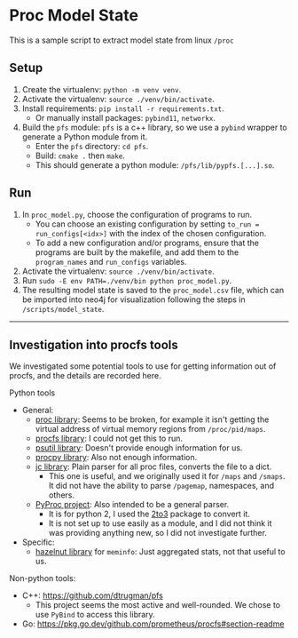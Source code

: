 # Proc Model State

This is a sample script to extract model state from linux `/proc`

## Setup
1. Create the virtualenv: `python -m venv venv`.
2. Activate the virtualenv: `source ./venv/bin/activate`.
3. Install requirements: `pip install -r requirements.txt`.
    - Or manually install packages: `pybind11`, `networkx`.
4. Build the `pfs` module: `pfs` is a c++ library, so we use a `pybind` wrapper to generate a Python module from it.
    - Enter the `pfs` directory: `cd pfs`.
    - Build: `cmake .` then `make`.
    - This should generate a python module: `/pfs/lib/pypfs.[...].so`.

## Run
1. In `proc_model.py`, choose the configuration of programs to run.
    - You can choose an existing configuration by setting `to_run = run_configs[<idx>]` with the index of the chosen configuration.
    - To add a new configuration and/or programs, ensure that the programs are built by the makefile, and add them to the `program_names` and `run_configs` variables.
2. Activate the virtualenv: `source ./venv/bin/activate`.
3. Run `sudo -E env PATH=./venv/bin python proc_model.py`.
4. The resulting model state is saved to the `proc_model.csv` file, which can be imported into neo4j for visualization following the steps in `/scripts/model_state`.

---

## Investigation into procfs tools
We investigated some potential tools to use for getting information out of procfs, and the details are recorded here.
    
Python tools
- General: 
    - [proc library](https://pypi.org/project/proc/): Seems to be broken, for example it isn't getting the virtual address of virtual memory regions from `/proc/pid/maps`.
    - [procfs library](https://pypi.org/project/procfs/): I could not get this to run.
    - [psutil library](https://pypi.org/project/psutil/): Doesn't provide enough information for us.
    - [procpy library](https://code.google.com/archive/p/procpy/): Also not enough information.
    - [jc library](https://kellyjonbrazil.github.io/jc/docs/parsers/proc.html): Plain parser for all proc files, converts the file to a dict.
        - This one is useful, and we originally used it for `/maps` and `/smaps`. It did not have the ability to parse `/pagemap`, namespaces, and others.
    - [PyProc project](https://github.com/cnamejj/PyProc): Also intended to be a general parser.
        - It is for python 2, I used the [2to3](https://docs.python.org/3/library/2to3.html) package to convert it.
        - It is not set up to use easily as a module, and I did not think it was providing anything new, so I did not investigate further.
- Specific: 
    - [hazelnut library](https://github.com/barnumbirr/hazelnut) for `meminfo`: Just aggregated stats, not that useful to us.
     
Non-python tools:
- C++: https://github.com/dtrugman/pfs
    - This project seems the most active and well-rounded. We chose to use `PyBind` to access this library.
- Go: https://pkg.go.dev/github.com/prometheus/procfs#section-readme